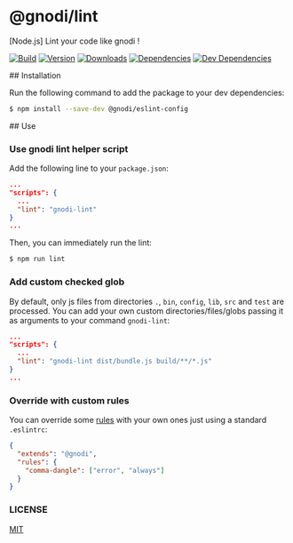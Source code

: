 # @gnodi/lint

[Node.js] Lint your code like gnodi !

[![Build][build-image]][build-url]
[![Version][version-image]][version-url]
[![Downloads][downloads-image]][downloads-url]
[![Dependencies][dependencies-image]][dependencies-url]
[![Dev Dependencies][dev-dependencies-image]][dev-dependencies-url]

## Installation

Run the following command to add the package to your dev dependencies:
```sh
$ npm install --save-dev @gnodi/eslint-config
```

## Use

### Use gnodi lint helper script

Add the following line to your `package.json`:
```json
...
"scripts": {
  ...
  "lint": "gnodi-lint"
}
...
```

Then, you can immediately run the lint:
```sh
$ npm run lint
```

### Add custom checked glob

By default, only js files from directories `.`, `bin`, `config`, `lib`, `src` and `test` are processed.
You can add your own custom directories/files/globs passing it as arguments to your command `gnodi-lint`:
```json
...
"scripts": {
  ...
  "lint": "gnodi-lint dist/bundle.js build/**/*.js"
}
...
```

### Override with custom rules

You can override some [rules](http://eslint.org/docs/rules/) with your own ones just using a standard `.eslintrc`:
```json
{
  "extends": "@gnodi",
  "rules": {
    "comma-dangle": ["error", "always"]
  }
}
```

### LICENSE

[MIT](LICENSE)

[build-image]: https://img.shields.io/travis/gnodi/eslint-config.svg?style=flat
[build-url]: https://travis-ci.org/gnodi/eslint-config
[version-image]: https://img.shields.io/npm/v/@gnodi/eslint-config.svg?style=flat
[version-url]: https://npmjs.org/package/@gnodi/eslint-config
[downloads-image]: https://img.shields.io/npm/dm/@gnodi/eslint-config.svg?style=flat
[downloads-url]: https://npmjs.org/package/@gnodi/eslint-config
[dependencies-image]:https://david-dm.org/gnodi/eslint-config.svg
[dependencies-url]:https://david-dm.org/gnodi/eslint-config
[dev-dependencies-image]:https://david-dm.org/gnodi/eslint-config/dev-status.svg
[dev-dependencies-url]:https://david-dm.org/gnodi/eslint-config#info=devDependencies